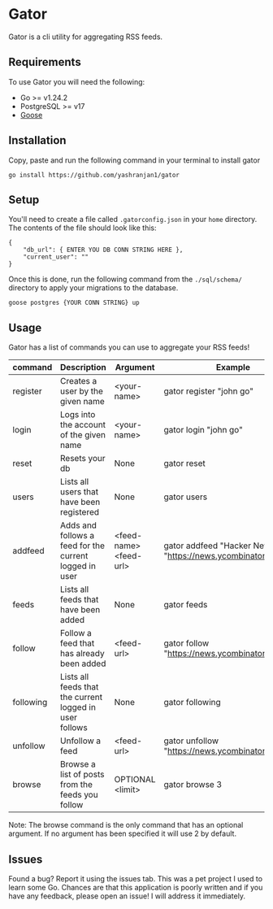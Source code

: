 # Gator

Gator is a cli utility for aggregating RSS feeds.

## Requirements

To use Gator you will need the following:

- Go >= v1.24.2
- PostgreSQL >= v17
- [Goose](https://github.com/pressly/goose)

## Installation

Copy, paste and run the following command in your terminal to install gator

```
go install https://github.com/yashranjan1/gator
```

## Setup

You'll need to create a file called `.gatorconfig.json` in your `home`
directory. The contents of the file should look like this:

```
{
    "db_url": { ENTER YOU DB CONN STRING HERE },
    "current_user": ""
}
```

Once this is done, run the following command from the `./sql/schema/` directory
to apply your migrations to the database.

```
goose postgres {YOUR CONN STRING} up
```

## Usage

Gator has a list of commands you can use to aggregate your RSS feeds!

| command   | Description                                             | Argument                 | Example                                                        |
| --------- | ------------------------------------------------------- | ------------------------ | -------------------------------------------------------------- |
| register  | Creates a user by the given name                        | \<your-name>             | gator register "john go"                                       |
| login     | Logs into the account of the given name                 | \<your-name>             | gator login "john go"                                          |
| reset     | Resets your db                                          | None                     | gator reset                                                    |
| users     | Lists all users that have been registered               | None                     | gator users                                                    |
| addfeed   | Adds and follows a feed for the current logged in user  | \<feed-name> \<feed-url> | gator addfeed "Hacker News" "https://news.ycombinator.com/rss" |
| feeds     | Lists all feeds that have been added                    | None                     | gator feeds                                                    |
| follow    | Follow a feed that has already been added               | \<feed-url>              | gator follow "https://news.ycombinator.com/rss                 |
| following | Lists all feeds that the current logged in user follows | None                     | gator following                                                |
| unfollow  | Unfollow a feed                                         | \<feed-url>              | gator unfollow "https://news.ycombinator.com/rss               |
| browse    | Browse a list of posts from the feeds you follow        | OPTIONAL \<limit>        | gator browse 3                                                 |

Note: The browse command is the only command that has an optional argument. If
no argument has been specified it will use 2 by default.

## Issues

Found a bug? Report it using the issues tab. This was a pet project I used to
learn some Go. Chances are that this application is poorly written and if you
have any feedback, please open an issue! I will address it immediately.
